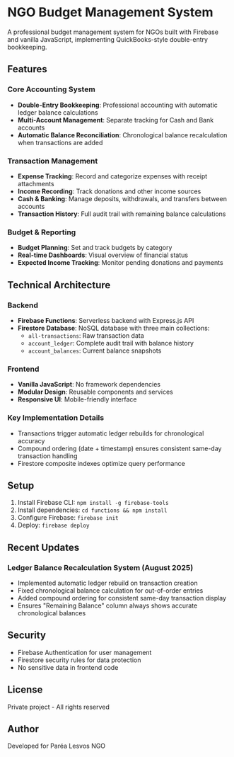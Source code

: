 # NGO Budget Management System

A professional budget management system for NGOs built with Firebase and vanilla JavaScript, implementing QuickBooks-style double-entry bookkeeping.

## Features

### Core Accounting System
- **Double-Entry Bookkeeping**: Professional accounting with automatic ledger balance calculations
- **Multi-Account Management**: Separate tracking for Cash and Bank accounts
- **Automatic Balance Reconciliation**: Chronological balance recalculation when transactions are added

### Transaction Management
- **Expense Tracking**: Record and categorize expenses with receipt attachments
- **Income Recording**: Track donations and other income sources
- **Cash & Banking**: Manage deposits, withdrawals, and transfers between accounts
- **Transaction History**: Full audit trail with remaining balance calculations

### Budget & Reporting
- **Budget Planning**: Set and track budgets by category
- **Real-time Dashboards**: Visual overview of financial status
- **Expected Income Tracking**: Monitor pending donations and payments

## Technical Architecture

### Backend
- **Firebase Functions**: Serverless backend with Express.js API
- **Firestore Database**: NoSQL database with three main collections:
  - `all-transactions`: Raw transaction data
  - `account_ledger`: Complete audit trail with balance history
  - `account_balances`: Current balance snapshots

### Frontend
- **Vanilla JavaScript**: No framework dependencies
- **Modular Design**: Reusable components and services
- **Responsive UI**: Mobile-friendly interface

### Key Implementation Details
- Transactions trigger automatic ledger rebuilds for chronological accuracy
- Compound ordering (date + timestamp) ensures consistent same-day transaction handling
- Firestore composite indexes optimize query performance

## Setup

1. Install Firebase CLI: `npm install -g firebase-tools`
2. Install dependencies: `cd functions && npm install`
3. Configure Firebase: `firebase init`
4. Deploy: `firebase deploy`

## Recent Updates

### Ledger Balance Recalculation System (August 2025)
- Implemented automatic ledger rebuild on transaction creation
- Fixed chronological balance calculation for out-of-order entries
- Added compound ordering for consistent same-day transaction display
- Ensures "Remaining Balance" column always shows accurate chronological balances

## Security

- Firebase Authentication for user management
- Firestore security rules for data protection
- No sensitive data in frontend code

## License

Private project - All rights reserved

## Author

Developed for Paréa Lesvos NGO